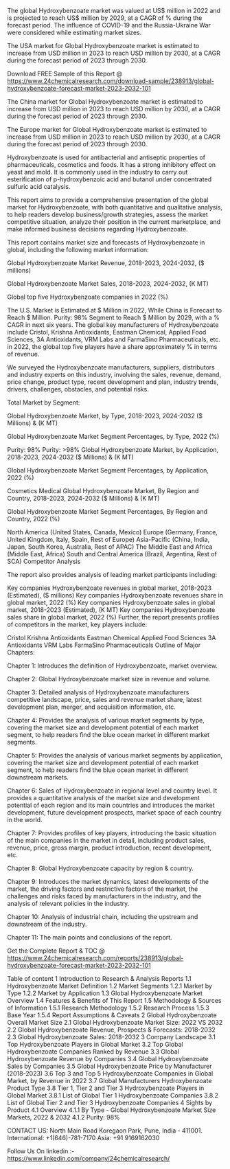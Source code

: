 The global Hydroxybenzoate market was valued at US$ million in 2022 and is projected to reach US$ million by 2029, at a CAGR of % during the forecast period. The influence of COVID-19 and the Russia-Ukraine War were considered while estimating market sizes.

The USA market for Global Hydroxybenzoate  market is estimated to increase from USD million in 2023 to reach USD million by 2030, at a CAGR during the forecast period of 2023 through 2030.

Download FREE Sample of this Report @ https://www.24chemicalresearch.com/download-sample/238913/global-hydroxybenzoate-forecast-market-2023-2032-101

The China market for Global Hydroxybenzoate  market is estimated to increase from USD million in 2023 to reach USD million by 2030, at a CAGR during the forecast period of 2023 through 2030.

The Europe market for Global Hydroxybenzoate market is estimated to increase from USD million in 2023 to reach USD million by 2030, at a CAGR during the forecast period of 2023 through 2030.

Hydroxybenzoate is used for antibacterial and antiseptic properties of pharmaceuticals, cosmetics and foods. It has a strong inhibitory effect on yeast and mold. It is commonly used in the industry to carry out esterification of p-hydroxybenzoic acid and butanol under concentrated sulfuric acid catalysis.

This report aims to provide a comprehensive presentation of the global market for Hydroxybenzoate, with both quantitative and qualitative analysis, to help readers develop business/growth strategies, assess the market competitive situation, analyze their position in the current marketplace, and make informed business decisions regarding Hydroxybenzoate.

This report contains market size and forecasts of Hydroxybenzoate in global, including the following market information:

Global Hydroxybenzoate Market Revenue, 2018-2023, 2024-2032, ($ millions)

Global Hydroxybenzoate Market Sales, 2018-2023, 2024-2032, (K MT)

Global top five Hydroxybenzoate companies in 2022 (%)

The U.S. Market is Estimated at $ Million in 2022, While China is Forecast to Reach $ Million.
Purity: 98% Segment to Reach $ Million by 2029, with a % CAGR in next six years.
The global key manufacturers of Hydroxybenzoate include Cristol, Krishna Antioxidants, Eastman Chemical, Applied Food Sciences, 3A Antioxidants, VRM Labs and FarmaSino Pharmaceuticals, etc. in 2022, the global top five players have a share approximately % in terms of revenue.

We surveyed the Hydroxybenzoate manufacturers, suppliers, distributors and industry experts on this industry, involving the sales, revenue, demand, price change, product type, recent development and plan, industry trends, drivers, challenges, obstacles, and potential risks.

Total Market by Segment:

Global Hydroxybenzoate Market, by Type, 2018-2023, 2024-2032 ($ Millions) & (K MT)

Global Hydroxybenzoate Market Segment Percentages, by Type, 2022 (%)

Purity: 98%
Purity: >98%
Global Hydroxybenzoate Market, by Application, 2018-2023, 2024-2032 ($ Millions) & (K MT)

Global Hydroxybenzoate Market Segment Percentages, by Application, 2022 (%)

Cosmetics
Medical
Global Hydroxybenzoate Market, By Region and Country, 2018-2023, 2024-2032 ($ Millions) & (K MT)

Global Hydroxybenzoate Market Segment Percentages, By Region and Country, 2022 (%)

North America (United States, Canada, Mexico)
Europe (Germany, France, United Kingdom, Italy, Spain, Rest of Europe)
Asia-Pacific (China, India, Japan, South Korea, Australia, Rest of APAC)
The Middle East and Africa (Middle East, Africa)
South and Central America (Brazil, Argentina, Rest of SCA)
Competitor Analysis

The report also provides analysis of leading market participants including:

Key companies Hydroxybenzoate revenues in global market, 2018-2023 (Estimated), ($ millions)
Key companies Hydroxybenzoate revenues share in global market, 2022 (%)
Key companies Hydroxybenzoate sales in global market, 2018-2023 (Estimated), (K MT)
Key companies Hydroxybenzoate sales share in global market, 2022 (%)
Further, the report presents profiles of competitors in the market, key players include:

Cristol
Krishna Antioxidants
Eastman Chemical
Applied Food Sciences
3A Antioxidants
VRM Labs
FarmaSino Pharmaceuticals
Outline of Major Chapters:

Chapter 1: Introduces the definition of Hydroxybenzoate, market overview.

Chapter 2: Global Hydroxybenzoate market size in revenue and volume.

Chapter 3: Detailed analysis of Hydroxybenzoate manufacturers competitive landscape, price, sales and revenue market share, latest development plan, merger, and acquisition information, etc.

Chapter 4: Provides the analysis of various market segments by type, covering the market size and development potential of each market segment, to help readers find the blue ocean market in different market segments.

Chapter 5: Provides the analysis of various market segments by application, covering the market size and development potential of each market segment, to help readers find the blue ocean market in different downstream markets.

Chapter 6: Sales of Hydroxybenzoate in regional level and country level. It provides a quantitative analysis of the market size and development potential of each region and its main countries and introduces the market development, future development prospects, market space of each country in the world.

Chapter 7: Provides profiles of key players, introducing the basic situation of the main companies in the market in detail, including product sales, revenue, price, gross margin, product introduction, recent development, etc.

Chapter 8: Global Hydroxybenzoate capacity by region & country.

Chapter 9: Introduces the market dynamics, latest developments of the market, the driving factors and restrictive factors of the market, the challenges and risks faced by manufacturers in the industry, and the analysis of relevant policies in the industry.

Chapter 10: Analysis of industrial chain, including the upstream and downstream of the industry.

Chapter 11: The main points and conclusions of the report.

Get the Complete Report & TOC @ https://www.24chemicalresearch.com/reports/238913/global-hydroxybenzoate-forecast-market-2023-2032-101

Table of content
1 Introduction to Research & Analysis Reports
1.1 Hydroxybenzoate Market Definition
1.2 Market Segments
1.2.1 Market by Type
1.2.2 Market by Application
1.3 Global Hydroxybenzoate Market Overview
1.4 Features & Benefits of This Report
1.5 Methodology & Sources of Information
1.5.1 Research Methodology
1.5.2 Research Process
1.5.3 Base Year
1.5.4 Report Assumptions & Caveats
2 Global Hydroxybenzoate Overall Market Size
2.1 Global Hydroxybenzoate Market Size: 2022 VS 2032
2.2 Global Hydroxybenzoate Revenue, Prospects & Forecasts: 2018-2032
2.3 Global Hydroxybenzoate Sales: 2018-2032
3 Company Landscape
3.1 Top Hydroxybenzoate Players in Global Market
3.2 Top Global Hydroxybenzoate Companies Ranked by Revenue
3.3 Global Hydroxybenzoate Revenue by Companies
3.4 Global Hydroxybenzoate Sales by Companies
3.5 Global Hydroxybenzoate Price by Manufacturer (2018-2023)
3.6 Top 3 and Top 5 Hydroxybenzoate Companies in Global Market, by Revenue in 2022
3.7 Global Manufacturers Hydroxybenzoate Product Type
3.8 Tier 1, Tier 2 and Tier 3 Hydroxybenzoate Players in Global Market
3.8.1 List of Global Tier 1 Hydroxybenzoate Companies
3.8.2 List of Global Tier 2 and Tier 3 Hydroxybenzoate Companies
4 Sights by Product
4.1 Overview
4.1.1 By Type - Global Hydroxybenzoate Market Size Markets, 2022 & 2032
4.1.2 Purity: 98%

CONTACT US:
North Main Road Koregaon Park, Pune, India - 411001.
International: +1(646)-781-7170
Asia: +91 9169162030

Follow Us On linkedin :- https://www.linkedin.com/company/24chemicalresearch/
